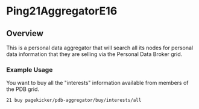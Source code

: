 # Ping21AggregatorE16

## Overview
This is a personal data  aggregator that will search all its nodes for personal data information that they are selling via the Personal Data Broker grid.

### Example Usage

You want to buy all the "interests" information available from members of the PDB grid.

```21 buy pagekicker/pdb-aggregator/buy/interests/all```
